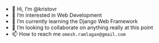 - 👋 Hi, I’m @kristovr
- 👀 I’m interested in Web Development
- 🌱 I’m currently learning the Django Web Framework
- 💞️ I’m looking to collaborate on anything really at this point
- 📫 How to reach me `omesh.ramlagan@gmail.com`

<!---
kristovr/kristovr is a ✨ special ✨ repository because its `README.md` (this file) appears on your GitHub profile.
You can click the Preview link to take a look at your changes.
--->
